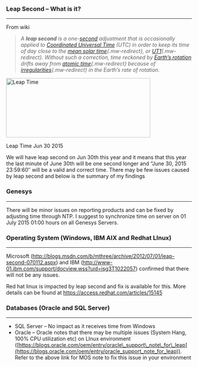 
### Leap Second &#8211; What is it?

* * *

From wiki

> _A **leap second** is a one-[second](https://en.wikipedia.org/wiki/Second "Second") adjustment that is occasionally applied to [Coordinated Universal Time](https://en.wikipedia.org/wiki/Coordinated_Universal_Time "Coordinated Universal Time") (UTC) in order to keep its time of day close to the [mean solar time](https://en.wikipedia.org/wiki/Mean_solar_time "Mean solar time"){.mw-redirect}, or [UT1](https://en.wikipedia.org/wiki/UT1 "UT1"){.mw-redirect}. Without such a correction, time reckoned by [Earth&#8217;s rotation](https://en.wikipedia.org/wiki/Earth%27s_rotation "Earth's rotation") drifts away from [atomic time](https://en.wikipedia.org/wiki/Atomic_time "Atomic time"){.mw-redirect} because of [irregularities](https://en.wikipedia.org/wiki/Earth_rotation#Changes_in_rotation "Earth rotation"){.mw-redirect} in the Earth&#8217;s rate of rotation._ 

<div id="attachment_5621" style="width: 401px" class="wp-caption aligncenter">
  <a href="http://localhost/newlakshmikanth3/wp-content/uploads/2015/06/2015-06-23_10-22-36.png"><img aria-describedby="caption-attachment-5621" class="size-full wp-image-5621" src="http://localhost/newlakshmikanth3/wp-content/uploads/2015/06/2015-06-23_10-22-36.png" alt="Leap Time" width="391" height="161" srcset="http://localhost/newlakshmikanth3/wp-content/uploads/2015/06/2015-06-23_10-22-36.png 391w, http://localhost/newlakshmikanth3/wp-content/uploads/2015/06/2015-06-23_10-22-36-300x124.png 300w" sizes="(max-width: 391px) 100vw, 391px" /></a>
  
  <p id="caption-attachment-5621" class="wp-caption-text">
    Leap Time Jun 30 2015
  </p>
</div>

We will have leap second on Jun 30th this year and it means that this year the last minute of June 30th will be one second longer and “June 30, 2015 23:59:60″ will be a valid and correct time. There may be few issues caused by leap second and below is the summary of my findings

### Genesys

* * *

There will be minor issues on reporting products and can be fixed by adjusting time through NTP. I suggest to synchronize time on server on 01 July 2015 01:00 hours on all Genesys Servers.

### Operating System (Windows, IBM AIX and Redhat LInux)

* * *

Microsoft (<http://blogs.msdn.com/b/mthree/archive/2012/07/01/leap-second-070112.aspx>) and IBM (<http://www-01.ibm.com/support/docview.wss?uid=isg3T1022057>) confirmed that there will not be any issues.

Red hat linux is impacted by leap second and fix is available for this. More details can be found at <https://access.redhat.com/articles/15145>

### Databases (Oracle and SQL Server)

* * *

  * SQL Server &#8211; No impact as it receives time from Windows
  * Oracle &#8211; Oracle notes that there may be multiple issues (System Hang, 100% CPU utilization etc) on LInux environment ([https://blogs.oracle.com/oem/entry/oracle\_support\_note\_for\_leap](https://blogs.oracle.com/oem/entry/oracle_support_note_for_leap)). Refer to the above link for MOS note to fix this issue in your environment